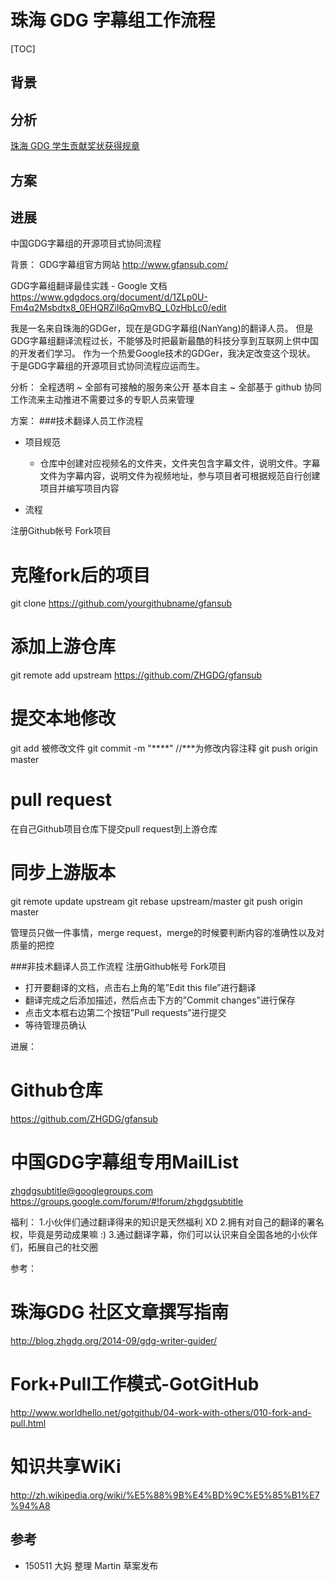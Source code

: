 # 珠海 GDG 字幕组工作流程

[TOC]

## 背景

## 分析

[珠海 GDG 学生贡献奖状获得规章](zhggdg-goa)

## 方案

## 进展
中国GDG字幕组的开源项目式协同流程

背景：
GDG字幕组官方网站 
http://www.gfansub.com/

GDG字幕组翻译最佳实践 - Google 文档
https://www.gdgdocs.org/document/d/1ZLp0U-Fm4q2Msbdtx8_0EHQRZiI6qQmvBQ_L0zHbLc0/edit

我是一名来自珠海的GDGer，现在是GDG字幕组(NanYang)的翻译人员。
但是GDG字幕组翻译流程过长，不能够及时把最新最酷的科技分享到互联网上供中国的开发者们学习。
作为一个热爱Google技术的GDGer，我决定改变这个现状。
于是GDG字幕组的开源项目式协同流程应运而生。

分析：
全程透明 ~ 全部有可接触的服务来公开
基本自主 ~ 全部基于 github 协同工作流来主动推进不需要过多的专职人员来管理

方案：
###技术翻译人员工作流程
- 项目规范
    + 仓库中创建对应视频名的文件夹，文件夹包含字幕文件，说明文件。字幕文件为字幕内容，说明文件为视频地址，参与项目者可根据规范自行创建项目并编写项目内容

- 流程

注册Github帐号
Fork项目

# 克隆fork后的项目
git clone https://github.com/yourgithubname/gfansub

# 添加上游仓库
git remote add upstream https://github.com/ZHGDG/gfansub 

# 提交本地修改
git add 被修改文件
git commit -m "****"  //***为修改内容注释
git push origin master

# pull request
在自己Github项目仓库下提交pull request到上游仓库

# 同步上游版本
git remote update upstream
git rebase upstream/master
git push origin master

管理员只做一件事情，merge request，merge的时候要判断内容的准确性以及对质量的把控

###非技术翻译人员工作流程
注册Github帐号
Fork项目

- 打开要翻译的文档，点击右上角的笔”Edit this file”进行翻译
- 翻译完成之后添加描述，然后点击下方的”Commit changes”进行保存
- 点击文本框右边第二个按钮”Pull requests”进行提交
- 等待管理员确认

进展：
# Github仓库
https://github.com/ZHGDG/gfansub

# 中国GDG字幕组专用MailList
zhgdgsubtitle@googlegroups.com
https://groups.google.com/forum/#!forum/zhgdgsubtitle

福利：
    1.小伙伴们通过翻译得来的知识是天然福利 XD
    2.拥有对自己的翻译的署名权，毕竟是劳动成果嘛 :)
    3.通过翻译字幕，你们可以认识来自全国各地的小伙伴们，拓展自己的社交圈

参考：
# 珠海GDG 社区文章撰写指南 
http://blog.zhgdg.org/2014-09/gdg-writer-guider/
# Fork+Pull工作模式-GotGitHub
http://www.worldhello.net/gotgithub/04-work-with-others/010-fork-and-pull.html
# 知识共享WiKi
http://zh.wikipedia.org/wiki/%E5%88%9B%E4%BD%9C%E5%85%B1%E7%94%A8



## 参考

- 150511 大妈 整理 Martin 草案发布


